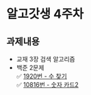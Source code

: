 # 알고갓생 4주차
## 과제내용
* 교재 3장 검색 알고리즘
* 백준 2문제  
  ✅ [1920번 - 수 찾기](https://www.acmicpc.net/problem/1920)  
  ✅ [10816번 - 숫자 카드2](https://www.acmicpc.net/problem/10816)  
